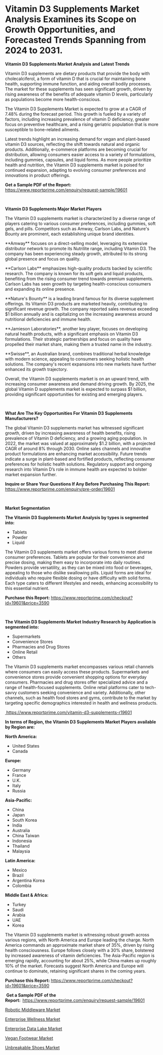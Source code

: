 <p><h1>Vitamin D3 Supplements Market Analysis Examines its Scope on Growth Opportunities, and Forecasted Trends Spanning from 2024 to 2031.</h1></p><p><strong>Vitamin D3 Supplements Market Analysis and Latest Trends</strong></p>
<p><p>Vitamin D3 supplements are dietary products that provide the body with cholecalciferol, a form of vitamin D that is crucial for maintaining bone health, supporting immune function, and aiding overall bodily processes. The market for these supplements has seen significant growth, driven by rising awareness of the benefits of adequate vitamin D levels, particularly as populations become more health-conscious. </p><p>The Vitamin D3 Supplements Market is expected to grow at a CAGR of 7.48% during the forecast period. This growth is fueled by a variety of factors, including increasing prevalence of vitamin D deficiency, greater focus on preventive healthcare, and a rising geriatric population that is more susceptible to bone-related ailments. </p><p>Latest trends highlight an increasing demand for vegan and plant-based vitamin D3 sources, reflecting the shift towards natural and organic products. Additionally, e-commerce platforms are becoming crucial for distribution, allowing consumers easier access to a variety of formulations, including gummies, capsules, and liquid forms. As more people prioritize health and nutrition, the Vitamin D3 supplements market is poised for continued expansion, adapting to evolving consumer preferences and innovations in product offerings.</p></p>
<p><strong>Get a Sample PDF of the Report:&nbsp;</strong> <a href="https://www.reportprime.com/enquiry/request-sample/19601?utm_campaign=8&utm_medium=2&utm_source=Github&utm_content=ia&utm_term=23112024&utm_id=vitamin-d3-supplements">https://www.reportprime.com/enquiry/request-sample/19601</a></p>
<p>&nbsp;</p>
<p><strong>Vitamin D3 Supplements Major Market Players</strong></p>
<p><p>The Vitamin D3 supplements market is characterized by a diverse range of players catering to various consumer preferences, including gummies, soft gels, and pills. Competitors such as Amway, Carlson Labs, and Nature's Bounty are prominent, each establishing unique brand identities.</p><p>**Amway** focuses on a direct-selling model, leveraging its extensive distributor network to promote its Nutrilite range, including Vitamin D3. The company has been experiencing steady growth, attributed to its strong global presence and focus on quality.</p><p>**Carlson Labs** emphasizes high-quality products backed by scientific research. The company is known for its soft gels and liquid products, benefiting from the rising consumer trend towards premium supplements. Carlson Labs has seen growth by targeting health-conscious consumers and expanding its online presence.</p><p>**Nature's Bounty** is a leading brand famous for its diverse supplement offerings. Its Vitamin D3 products are marketed heavily, contributing to significant revenue growth. The company reported sales revenue exceeding $1 billion annually and is capitalizing on the increasing awareness around nutritional deficiencies and immune health.</p><p>**Jamieson Laboratories**, another key player, focuses on developing natural health products, with a significant emphasis on Vitamin D3 formulations. Their strategic partnerships and focus on quality have propelled their market share, making them a trusted name in the industry.</p><p>**Swisse**, an Australian brand, combines traditional herbal knowledge with modern science, appealing to consumers seeking holistic health solutions. The company's recent expansions into new markets have further enhanced its growth trajectory.</p><p>Overall, the Vitamin D3 supplements market is on an upward trend, with increasing consumer awareness and demand driving growth. By 2025, the global Vitamin D supplements market is expected to surpass $1 billion, providing significant opportunities for existing and emerging players.</p></p>
<p>&nbsp;</p>
<p><strong>What Are The Key Opportunities For Vitamin D3 Supplements Manufacturers?</strong></p>
<p><p>The global Vitamin D3 supplements market has witnessed significant growth, driven by increasing awareness of health benefits, rising prevalence of Vitamin D deficiency, and a growing aging population. In 2022, the market was valued at approximately $1.2 billion, with a projected CAGR of around 8% through 2030. Online sales channels and innovative product formulations are enhancing market accessibility. Future trends indicate a surge in plant-based and fortified products, reflecting consumer preferences for holistic health solutions. Regulatory support and ongoing research into Vitamin D’s role in immune health are expected to bolster market expansion further.</p></p>
<p><strong>Inquire or Share Your Questions If Any Before Purchasing This Report:</strong> <a href="https://www.reportprime.com/enquiry/pre-order/19601?utm_campaign=8&utm_medium=2&utm_source=Github&utm_content=ia&utm_term=23112024&utm_id=vitamin-d3-supplements">https://www.reportprime.com/enquiry/pre-order/19601</a></p>
<p>&nbsp;</p>
<p><strong>Market Segmentation</strong></p>
<p><strong>The Vitamin D3 Supplements Market Analysis by types is segmented into:</strong></p>
<p><ul><li>Tablets</li><li>Powder</li><li>Liquid</li></ul></p>
<p><p>The Vitamin D3 supplements market offers various forms to meet diverse consumer preferences. Tablets are popular for their convenience and precise dosing, making them easy to incorporate into daily routines. Powders provide versatility, as they can be mixed into food or beverages, appealing to those who dislike swallowing pills. Liquid forms are ideal for individuals who require flexible dosing or have difficulty with solid forms. Each type caters to different lifestyles and needs, enhancing accessibility to this essential nutrient.</p></p>
<p><strong>Purchase this Report:&nbsp;</strong><a href="https://www.reportprime.com/checkout?id=19601&price=3590&utm_campaign=8&utm_medium=2&utm_source=Github&utm_content=ia&utm_term=23112024&utm_id=vitamin-d3-supplements">https://www.reportprime.com/checkout?id=19601&price=3590</a></p>
<p>&nbsp;</p>
<p><strong>The Vitamin D3 Supplements Market Industry Research by Application is segmented into:</strong></p>
<p><ul><li>Supermarkets</li><li>Convenience Stores</li><li>Pharmacies and Drug Stores</li><li>Online Retail</li><li>Others</li></ul></p>
<p><p>The Vitamin D3 supplements market encompasses various retail channels where consumers can easily access these products. Supermarkets and convenience stores provide convenient shopping options for everyday consumers. Pharmacies and drug stores offer specialized advice and a range of health-focused supplements. Online retail platforms cater to tech-savvy customers seeking convenience and variety. Additionally, other channels, such as health food stores and gyms, contribute to the market by targeting specific demographics interested in health and wellness products.</p></p>
<p><a href="https://www.reportprime.com/vitamin-d3-supplements-r19601?utm_campaign=8&utm_medium=2&utm_source=Github&utm_content=ia&utm_term=23112024&utm_id=vitamin-d3-supplements">&nbsp;https://www.reportprime.com/vitamin-d3-supplements-r19601</a></p>
<p><strong>In terms of Region, the Vitamin D3 Supplements Market Players available by Region are:</strong></p>
<p>
    <p> <strong> North America: </strong>
        <ul>
            <li>United States</li>
            <li>Canada</li>
        </ul>
        </p> 
    <p> <strong> Europe: </strong>
        <ul>
            <li>Germany</li>
            <li>France</li>
            <li>U.K.</li>
            <li>Italy</li>
            <li>Russia</li>
        </ul>
        </p> 
    <p> <strong> Asia-Pacific: </strong>
        <ul>
            <li>China</li>
            <li>Japan</li>
            <li>South Korea</li>
            <li>India</li>
            <li>Australia</li>
            <li>China Taiwan</li>
            <li>Indonesia</li>
            <li>Thailand</li>
            <li>Malaysia</li>
        </ul>
        </p> 
    <p> <strong> Latin America: </strong>
        <ul>
            <li>Mexico</li>
            <li>Brazil</li>
            <li>Argentina Korea</li>
            <li>Colombia</li>
        </ul>
        </p> 
    <p> <strong> Middle East & Africa: </strong>
        <ul>
            <li>Turkey</li>
            <li>Saudi</li>
            <li>Arabia</li>
            <li>UAE</li>
            <li>Korea</li>
        </ul>
    </p>
    </p>
<p><p>The Vitamin D3 supplements market is witnessing robust growth across various regions, with North America and Europe leading the charge. North America commands an approximate market share of 35%, driven by rising health consciousness. Europe follows closely with a 30% share, bolstered by increased awareness of vitamin deficiencies. The Asia-Pacific region is emerging rapidly, accounting for about 25%, while China makes up roughly 10% of the market. Forecasts suggest North America and Europe will continue to dominate, retaining significant shares in the coming years.</p></p>
<p><strong>Purchase this Report: </strong><a href="https://www.reportprime.com/checkout?id=19601&price=3590&utm_campaign=8&utm_medium=2&utm_source=Github&utm_content=ia&utm_term=23112024&utm_id=vitamin-d3-supplements">https://www.reportprime.com/checkout?id=19601&price=3590</a></p>
<p>&nbsp;<strong>Get a Sample PDF of the Report:&nbsp;&nbsp;</strong><a href="https://www.reportprime.com/enquiry/request-sample/19601?utm_campaign=8&utm_medium=2&utm_source=Github&utm_content=ia&utm_term=23112024&utm_id=vitamin-d3-supplements">https://www.reportprime.com/enquiry/request-sample/19601</a></p>
<p><strong></strong></p>
<p><p><a href="https://issuu.com/reportprime-2/docs/robotic-middleware-market-size-2030_59eca1a82fefc4?utm_campaign=8&utm_medium=2&utm_source=Github&utm_content=ia&utm_term=23112024&utm_id=vitamin-d3-supplements">Robotic Middleware Market</a></p><p><a href="https://www.linkedin.com/pulse/consistent-increase-enterprise-wellness-market-forecasted-ixzke?utm_campaign=8&utm_medium=2&utm_source=Github&utm_content=ia&utm_term=23112024&utm_id=vitamin-d3-supplements">Enterprise Wellness Market</a></p><p><a href="https://www.linkedin.com/pulse/market-insights-enterprise-data-lakemarket-trends-past-xvdje?utm_campaign=8&utm_medium=2&utm_source=Github&utm_content=ia&utm_term=23112024&utm_id=vitamin-d3-supplements">Enterprise Data Lake Market</a></p><p><a href="https://github.com/AfsanaMia652/Market-Research-Report-List-1/blob/main/vegan-footwear-market.md?utm_campaign=8&utm_medium=2&utm_source=Github&utm_content=ia&utm_term=23112024&utm_id=vitamin-d3-supplements">Vegan Footwear Market</a></p><p><a href="https://github.com/PeterParrish5/Market-Research-Report-List-7/blob/main/unbreakable-shoes-market.md?utm_campaign=8&utm_medium=2&utm_source=Github&utm_content=ia&utm_term=23112024&utm_id=vitamin-d3-supplements">Unbreakable Shoes Market</a></p></p>
